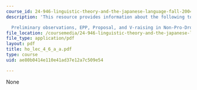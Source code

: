 ```yaml
---
course_id: 24-946-linguistic-theory-and-the-japanese-language-fall-2004
description: 'This resource provides information about the following topics:

  Preliminary observations, EPP, Proposal, and V-raising in Non-Pro-Drop Languages.'
file_location: /coursemedia/24-946-linguistic-theory-and-the-japanese-language-fall-2004/ae80b0414e110e41ad37e12a7c509e54_ho_lec_4_6_a_a.pdf
file_type: application/pdf
layout: pdf
title: ho_lec_4_6_a_a.pdf
type: course
uid: ae80b0414e110e41ad37e12a7c509e54

---
```

None
